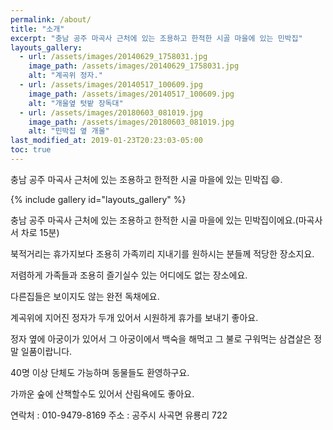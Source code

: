 ```yaml
---
permalink: /about/
title: "소개"
excerpt: "충남 공주 마곡사 근처에 있는 조용하고 한적한 시골 마을에 있는 민박집"
layouts_gallery:
  - url: /assets/images/20140629_1758031.jpg
    image_path: /assets/images/20140629_1758031.jpg
    alt: "계곡위 정자."
  - url: /assets/images/20140517_100609.jpg
    image_path: /assets/images/20140517_100609.jpg
    alt: "개울옆 텃밭 장독대"
  - url: /assets/images/20180603_081019.jpg
    image_path: /assets/images/20180603_081019.jpg
    alt: "민박집 옆 개울"
last_modified_at: 2019-01-23T20:23:03-05:00
toc: true
---
```


충남 공주 마곡사 근처에 있는 조용하고 한적한 시골 마을에 있는 민박집 :smile:.

{% include gallery id="layouts_gallery" %}

충남 공주 마곡사 근처에 있는 조용하고 한적한 시골 마을에 있는 민박집이에요.(마곡사서 차로 15분)

북적거리는 휴가지보다 조용히 가족끼리 지내기를 원하시는 분들께 적당한 장소지요.

저렴하게 가족들과 조용히 즐기실수 있는 어디에도 없는 장소에요.

다른집들은 보이지도 않는 완전 독채에요.

계곡위에 지어진 정자가 두개 있어서 시원하게 휴가를 보내기 좋아요.

정자 옆에 아궁이가 있어서 그 아궁이에서 백숙을 해먹고 그 불로 구워먹는 삼겹살은 정말 일품이랍니다.

40명 이상 단체도 가능하며 동물들도 환영하구요.

가까운 숲에 산책할수도 있어서 산림욕에도 좋아요.

연락처 : 010-9479-8169
주소 : 공주시 사곡면 유룡리 722
